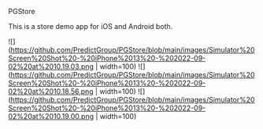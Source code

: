 PGStore

This is a store demo app for iOS and Android both.

![](https://github.com/PredictGroup/PGStore/blob/main/images/Simulator%20Screen%20Shot%20-%20iPhone%2013%20-%202022-09-02%20at%2010.19.03.png | width=100)
![](https://github.com/PredictGroup/PGStore/blob/main/images/Simulator%20Screen%20Shot%20-%20iPhone%2013%20-%202022-09-02%20at%2010.18.56.png | width=100)
![](https://github.com/PredictGroup/PGStore/blob/main/images/Simulator%20Screen%20Shot%20-%20iPhone%2013%20-%202022-09-02%20at%2010.19.00.png | width=100)
